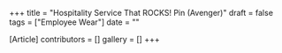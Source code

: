 +++
title = "Hospitality Service That ROCKS! Pin (Avenger)"
draft = false
tags = ["Employee Wear"]
date = ""

[Article]
contributors = []
gallery = []
+++